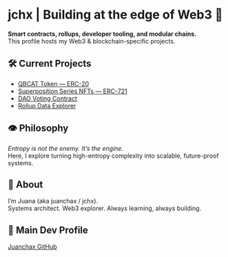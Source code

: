 # jchx | Building at the edge of Web3 🧬

**Smart contracts, rollups, developer tooling, and modular chains.**  
This profile hosts my Web3 & blockchain-specific projects.

## 🛠 Current Projects
- [QBCAT Token — ERC-20](#)
- [Superposition Series NFTs — ERC-721](#)
- [DAO Voting Contract](#)
- [Rollup Data Explorer](#)

## 👁 Philosophy
*Entropy is not the enemy. It’s the engine.*  
Here, I explore turning high-entropy complexity into scalable, future-proof systems.

## 🧩 About
I’m Juana (aka juanchax / jchx).  
Systems architect. Web3 explorer. Always learning, always building.

## 🔗 Main Dev Profile
[Juanchax GitHub](https://github.com/juanchax)
